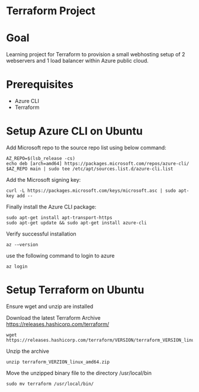 # Terraform Project

# Goal
Learning project for Terraform to provision a small webhosting setup of 2 webservers and 1 load balancer within Azure public cloud.

# Prerequisites
* Azure CLI
* Terraform

# Setup Azure CLI on Ubuntu
Add Microsoft repo to the source repo list using below command:
```
AZ_REPO=$(lsb_release -cs)
echo deb [arch=amd64] https://packages.microsoft.com/repos/azure-cli/ $AZ_REPO main | sudo tee /etc/apt/sources.list.d/azure-cli.list
```
Add the Microsoft signing key:
```
curl -L https://packages.microsoft.com/keys/microsoft.asc | sudo apt-key add --
```
Finally install the Azure CLI package:
```
sudo apt-get install apt-transport-https
sudo apt-get update && sudo apt-get install azure-cli
```
Verify successful installation
```
az -–version
```
use the following command to login to azure
```
az login
```

# Setup Terraform on Ubuntu
Ensure wget and unzip are installed

Download the latest Terraform Archive https://releases.hashicorp.com/terraform/
```
wget https://releases.hashicorp.com/terraform/VERSION/terraform_VERSION_linux_amd64.zip
```
Unzip the archive
```
unzip terraform_VERZION_linux_amd64.zip
```
Move the unzipped binary file to the directory /usr/local/bin
```
sudo mv terraform /usr/local/bin/
```

